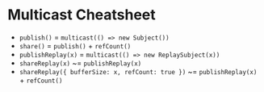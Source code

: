 # Multicast Cheatsheet

* `publish()` = `multicast(() => new Subject())`
* `share()` = `publish()` + `refCount()`
* `publishReplay(x)` = `multicast(() => new ReplaySubject(x))`
* `shareReplay(x)` ~= `publishReplay(x)`
* `shareReplay({ bufferSize: x, refCount: true })` ~= `publishReplay(x)` + `refCount()`
